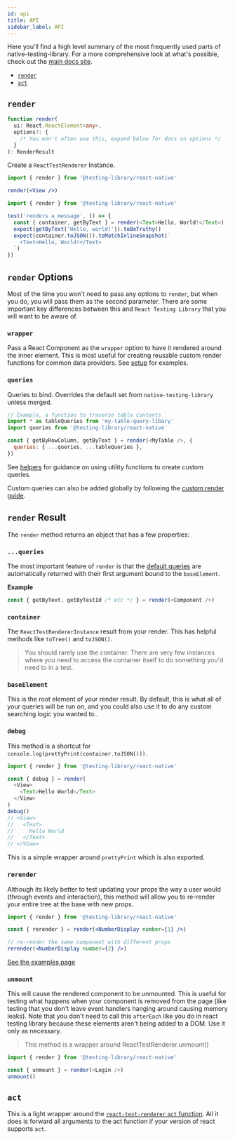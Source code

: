 ```yaml
---
id: api
title: API
sidebar_label: API
---
```


Here you'll find a high level summary of the most frequently used parts of
native-testing-library. For a more comprehensive look at what's possible, check
out the [main docs site](https://native-testing-library.com).

- [`render`](#render)
- [`act`](#act)

## `render`

```typescript
function render(
  ui: React.ReactElement<any>,
  options?: {
    /* You won't often use this, expand below for docs on options */
  }
): RenderResult
```

Create a `ReactTestRenderer` Instance.

```jsx
import { render } from '@testing-library/react-native'

render(<View />)
```

```javascript
import { render } from '@testing-library/react-native'

test('renders a message', () => {
  const { container, getByText } = render(<Text>Hello, World!</Text>)
  expect(getByText('Hello, world!')).toBeTruthy()
  expect(container.toJSON()).toMatchInlineSnapshot(`
    <Text>Hello, World!</Text>
  `)
})
```

## `render` Options

Most of the time you won't need to pass any options to `render`, but when you
do, you will pass them as the second parameter. There are some important key
differences between this and `React Testing Library` that you will want to be
aware of.

### `wrapper`

Pass a React Component as the `wrapper` option to have it rendered around the
inner element. This is most useful for creating reusable custom render functions
for common data providers. See [setup](setup.md#custom-render) for examples.

### `queries`

Queries to bind. Overrides the default set from `native-testing-library` unless
merged.

```js
// Example, a function to traverse table contents
import * as tableQueries from 'my-table-query-libary'
import queries from '@testing-library/react-native'

const { getByRowColumn, getByText } = render(<MyTable />, {
  queries: { ...queries, ...tableQueries },
})
```

See [helpers](https://www.native-testing-library.com/docs/api-helpers) for
guidance on using utility functions to create custom queries.

Custom queries can also be added globally by following the
[custom render guide](setup.md#custom-render).

## `render` Result

The `render` method returns an object that has a few properties:

### `...queries`

The most important feature of `render` is that the
[default queries](https://www.native-testing-library.com/docs/api-queries) are
automatically returned with their first argument bound to the `baseElement`.

**Example**

```javascript
const { getByText, getByTestId /* etc */ } = render(<Component />)
```

### `container`

The `ReactTestRendererInstance` result from your render. This has helpful
methods like `toTree()` and `toJSON()`.

> You should rarely use the container. There are very few instances where you
> need to access the container itself to do something you'd need to in a test.

### `baseElement`

This is the root element of your render result. By default, this is what all of
your queries will be run on, and you could also use it to do any custom
searching logic you wanted to..

### `debug`

This method is a shortcut for `console.log(prettyPrint(container.toJSON()))`.

```javascript
import { render } from '@testing-library/react-native'

const { debug } = render(
  <View>
    <Text>Hello World</Text>
  </View>
)
debug()
// <View>
//   <Text>
//     Hello World
//   </Text>
// </View>
```

This is a simple wrapper around `prettyPrint` which is also exported.

### `rerender`

Although its likely better to test updating your props the way a user would
(through events and interaction), this method will allow you to re-render your
entire tree at the base with new props.

```jsx
import { render } from '@testing-library/react-native'

const { rerender } = render(<NumberDisplay number={1} />)

// re-render the same component with different props
rerender(<NumberDisplay number={2} />)
```

[See the examples page](example-update-props.md)

### `unmount`

This will cause the rendered component to be unmounted. This is useful for
testing what happens when your component is removed from the page (like testing
that you don't leave event handlers hanging around causing memory leaks). Note
that you don't need to call this `afterEach` like you do in react testing
library because these elements aren't being added to a DOM. Use it only as
necessary.

> This method is a wrapper around ReactTestRenderer.unmount()

```javascript
import { render } from '@testing-library/react-native'

const { unmount } = render(<Login />)
unmount()
```

## `act`

This is a light wrapper around the
[`react-test-renderer` `act` function](https://reactjs.org/docs/test-renderer.html).
All it does is forward all arguments to the act function if your version of
react supports `act`.
